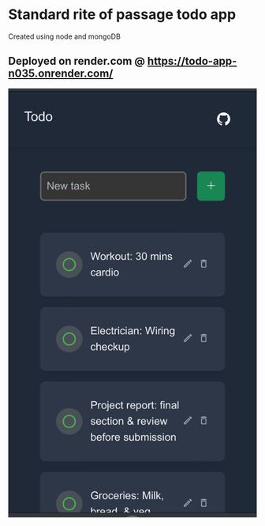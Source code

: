 # Standard rite of passage todo app 
Created using node and mongoDB
## Deployed on render.com @ https://todo-app-n035.onrender.com/
![App Screenshot](./public/images/screenshot.jpeg)
